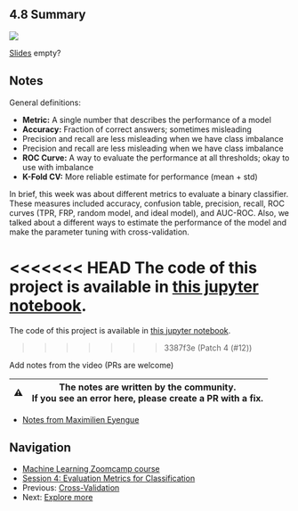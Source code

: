 ## 4.8 Summary

<!-- markdownlint-disable MD033 -->
<!-- markdownlint-disable MD045 -->
<a href="https://www.youtube.com/watch?v=-v8XEQ2AHvQ&list=PL3MmuxUbc_hIhxl5Ji8t4O6lPAOpHaCLR"><img src="images/thumbnail-4-08.jpg"></a>

[Slides](https://www.slideshare.net/AlexeyGrigorev/ml-zoomcamp-4-evaluation-metrics-for-classification) empty?

## Notes

General definitions: 

* **Metric:** A single number that describes the performance of a model
* **Accuracy:** Fraction of correct answers; sometimes misleading
* Precision and recall are less misleading when we have class imbalance
* Precision and recall are less misleading when we have class imbalance
* **ROC Curve:** A way to evaluate the performance at all thresholds; okay to use with imbalance
* **K-Fold CV:** More reliable estimate for performance (mean + std)

In brief, this week was about different metrics to evaluate a binary classifier. These measures included accuracy, confusion table, precision, recall, ROC curves (TPR, FRP, random model, and ideal model), and AUC-ROC. Also, we talked about a different ways to estimate the performance of the model and make the parameter tuning with cross-validation.

<<<<<<< HEAD
The code of this project is available in [this jupyter notebook](./notebook.ipynb).
=======
The code of this project is available in [this jupyter notebook](https://github.com/alexeygrigorev/mlbookcamp-code/blob/master/course-zoomcamp/04-evaluation/notebook.ipynb).  
>>>>>>> 3387f3e (Patch 4 (#12))

Add notes from the video (PRs are welcome)

|⚠️|The notes are written by the community.<br>If you see an error here, please create a PR with a fix.|
|---|:-:|


* [Notes from Maximilien Eyengue](https://github.com/maxim-eyengue/Python-Codes/blob/main/ML_Zoomcamp_2024/04_evaluation/Summary_Session_04.md)

## Navigation

* [Machine Learning Zoomcamp course](../)
* [Session 4: Evaluation Metrics for Classification](./)
* Previous: [Cross-Validation](07-cross-validation.md)
* Next: [Explore more](09-explore-more.md)

